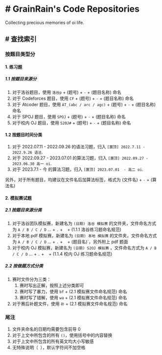 # # GrainRain's Code Repositories

Collecting precious memories of oi life. 

## # 查找索引

### 按题目类型分

#### 1. 练习题

##### 1.1 按题目来源分

1. 对于洛谷题目，使用 `洛谷p` + (题号) + `-` + (题目名称) 命名
2. 对于 $\text{Codeforces}$ 题目，使用 `CF` + (题号) + `-` + (题目名称) 命名
3. 对于 $\text{Atcoder}$ 题目，使用 `AT_(abc / arc / agc)` + (题号) + `-` + (题目名称) 命名
4. 对于 $\text{SPOJ}$ 题目，使用 `SPOJ` + (题号) + `-` + (题目名称) 命名
5. 对于校内 $\text{OJ}$ 题目，使用 `S2OJ#` + (题号) + `-` + (题目名称) 命名

#### 1.2 按题目时间分类

1. 对于 2022.07.11 - 2022.09.26 的语法习题，归入 `[置顶] 2022.7.11 - 2022.9.26 语法`. 
2. 对于 2022.09.27 - 2023.07.01 的算法习题，归入 `[置顶] 2022.09.27 - 2023.06.30 高一 oi`. 
3. 对于 2023.7.1 - 今 的算法习题，归入 `[置顶] 2023.07.01  - 高二 oi`. 

另外，对于所有题目，均建议在文件名后加算法标签，格式为 (文件名) + `-` + (算法名)

#### 2. 模拟赛试题

##### 2.1 按题目来源分类

1. 对于洛谷团队模拟赛，新建名为 `(日期) 洛谷 模拟赛` 的文件夹，文件命名方式为 `A / B / C / D` ... + `.` + ` ` + (1.1.1 洛谷练习题命名规范)
2. 对于本地 pdf 模拟赛，新建名为 `(日期) 本地 模拟赛` 的文件夹，文件命名方式为 `A / B / C / D` ... + `.` + ` ` + (题目名)`，另外附上 pdf 题面
3. 对于校内 $\text{OJ}$ 模拟赛，新建名为 `(日期) S2OJ 模拟赛`
，文件命名方式为 `A / B / C / D` ... + `.` + ` ` + (1.1.4 校内 $\text{OJ}$ 练习题命名规范)

##### 2.2 按做题方式分类

1. 赛时文件分为三类：
   1. 赛时写出正解，按照上述分类即可
   2. 赛时写了暴力，使用 `bf` + (2.1 模拟赛文件命名规范) 命名
   3. 赛时写了错解，使用 `wa` + (2.1 模拟赛文件命名规范) 命名
2. 对于赛后补题文件，使用 `补` + (2.1 模拟赛文件命名规范) 命名

### 尾注

1. 文件夹命名的日期均需要包含前导 $0$
2. 对于上文中所包含的所有 `()`，使用括号中的内容替换
3. 对于上文中所包含的所有英文均大小写敏感
4. 无特殊说明（` `），默认字符间不加空格